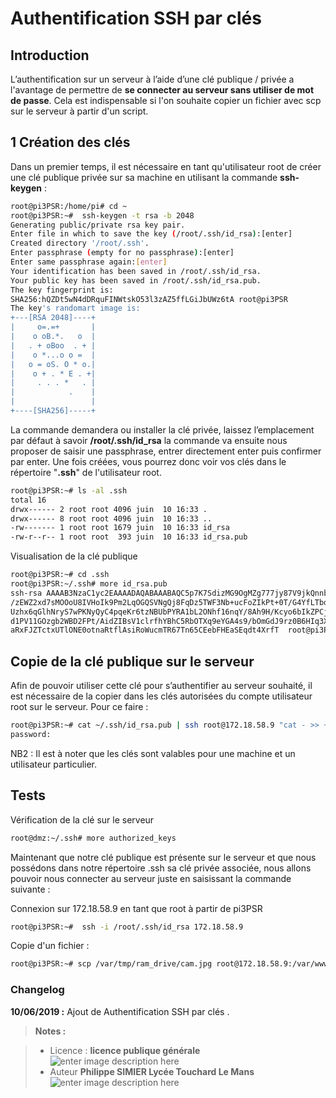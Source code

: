 ﻿# Authentification SSH par clés

## Introduction

L’authentification sur un serveur à l’aide d’une clé publique / privée a l'avantage de permettre de **se connecter au serveur sans utiliser de mot de passe**. Cela est indispensable si l'on souhaite copier un fichier avec scp sur le serveur à partir d'un script. 

## 1 Création des clés

Dans un premier temps, il est nécessaire en tant qu'utilisateur root de créer une clé publique privée sur sa machine en utilisant la commande **ssh-keygen** :
```bash
root@pi3PSR:/home/pi# cd ~
root@pi3PSR:~#  ssh-keygen -t rsa -b 2048
Generating public/private rsa key pair.
Enter file in which to save the key (/root/.ssh/id_rsa):[enter]
Created directory '/root/.ssh'.
Enter passphrase (empty for no passphrase):[enter]
Enter same passphrase again:[enter]
Your identification has been saved in /root/.ssh/id_rsa.
Your public key has been saved in /root/.ssh/id_rsa.pub.
The key fingerprint is:
SHA256:hQZDt5wN4dDRquFINWtskO53l3zAZ5ffLGiJbUWz6tA root@pi3PSR
The key's randomart image is:
+---[RSA 2048]----+
|     o=.=+       |
|    o oB.*.   o  |
|   . + oBoo  . + |
|    o *...o o =  |
|   o = oS. O * o.|
|    o + . * E . +|
|     . . . *   . |
|            .    |
|                 |
+----[SHA256]-----+
```
La commande demandera ou installer la clé privée, laissez l’emplacement par défaut à savoir  **/root/.ssh/id_rsa**
la commande va ensuite nous proposer de saisir une passphrase, entrer directement enter puis confirmer par enter.
Une fois créées, vous pourrez donc voir vos clés dans le répertoire "**.ssh**" de l'utilisateur root.

```bash
root@pi3PSR:~# ls -al .ssh
total 16
drwx------ 2 root root 4096 juin  10 16:33 .
drwx------ 8 root root 4096 juin  10 16:33 ..
-rw------- 1 root root 1679 juin  10 16:33 id_rsa
-rw-r--r-- 1 root root  393 juin  10 16:33 id_rsa.pub
```
Visualisation de la clé publique
```bash
root@pi3PSR:~# cd .ssh
root@pi3PSR:~/.ssh# more id_rsa.pub
ssh-rsa AAAAB3NzaC1yc2EAAAADAQABAAABAQC5p7K7SdizMG9OgMZg777jy87V9jkQnnbFZDPwP1Fw
/zEWZ2xd7sMOOoU8IVHoIk9Pm2LqOGQSVNgQj8FqDz5TWF3Nb+ucFoZIkPt+0T/G4YfLTbdHp69bJU4n
Uzhx6qGlhNryS7wPKNyQyC4pqeKr6tzNBUbPYRA1bL2ONhf16nqY/8Ah9H/Kcyo6bIkZPCjU7kaZFa/z
d1PV11GOzgb2WBD2FPt/AidZIBsV1clrfhYBhC5RbOTXq9eYGA4s9/bOmGdJ9rz0B6HIq3XIOAhoDEWq
aRxFJZTctxUTlONE0otnaRtflAsiRoWucmTR67Tn65CEebFHEaSEqdt4XrfT  root@pi3PSR 
```
## Copie de la clé publique sur le serveur
Afin de pouvoir utiliser cette clé pour s’authentifier au serveur souhaité, il est nécessaire de la copier dans les clés autorisées du compte utilisateur root sur le serveur.
Pour ce faire :
```bash
root@pi3PSR:~# cat ~/.ssh/id_rsa.pub | ssh root@172.18.58.9 "cat - >> ~/.ssh/authorized_keys"
password:
```
NB2 : Il est à noter que les clés sont valables pour une machine et un utilisateur particulier.

## Tests
Vérification de la clé sur le serveur
```bash
root@dmz:~/.ssh# more authorized_keys
```
Maintenant que notre clé publique est présente sur le serveur et que nous possédons dans notre répertoire .ssh sa clé privée associée, nous allons pouvoir nous connecter au serveur juste en saisissant la commande suivante :

Connexion sur 172.18.58.9 en tant que root à partir de pi3PSR
```bash
root@pi3PSR:~#  ssh -i /root/.ssh/id_rsa 172.18.58.9
```
Copie d'un fichier :
```bash
root@pi3PSR:~# scp /var/tmp/ram_drive/cam.jpg root@172.18.58.9:/var/www/Ruche/video
```
### Changelog

 **10/06/2019 :** Ajout de Authentification SSH par clés . 
 
 
> **Notes :**


> - Licence : **licence publique générale** ![enter image description here](https://img.shields.io/badge/licence-GPL-green.svg)
> - Auteur **Philippe SIMIER Lycée Touchard Le Mans**
>  ![enter image description here](https://img.shields.io/badge/built-passing-green.svg)
<!-- TOOLBOX 

Génération des badges : https://shields.io/
Génération de ce fichier : https://stackedit.io/editor#
https://docplayer.fr/15188945-Le-traitement-d-images-avec-opencv.html

